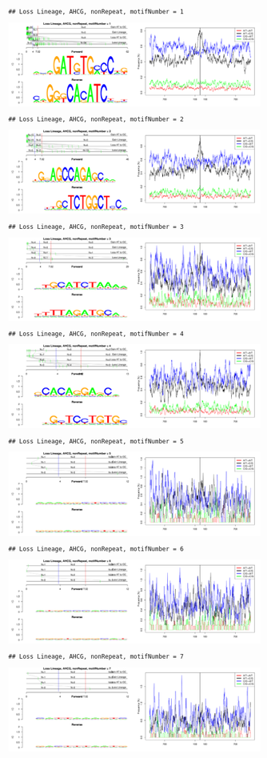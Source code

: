 

```
## Loss Lineage, AHCG, nonRepeat, motifNumber = 1
```

![plot of chunk motifPValues](figure/motifPValues-1.png) 

```
## Loss Lineage, AHCG, nonRepeat, motifNumber = 2
```

![plot of chunk motifPValues](figure/motifPValues-2.png) 

```
## Loss Lineage, AHCG, nonRepeat, motifNumber = 3
```

![plot of chunk motifPValues](figure/motifPValues-3.png) 

```
## Loss Lineage, AHCG, nonRepeat, motifNumber = 4
```

![plot of chunk motifPValues](figure/motifPValues-4.png) 

```
## Loss Lineage, AHCG, nonRepeat, motifNumber = 5
```

![plot of chunk motifPValues](figure/motifPValues-5.png) 

```
## Loss Lineage, AHCG, nonRepeat, motifNumber = 6
```

![plot of chunk motifPValues](figure/motifPValues-6.png) 

```
## Loss Lineage, AHCG, nonRepeat, motifNumber = 7
```

![plot of chunk motifPValues](figure/motifPValues-7.png) 
  
